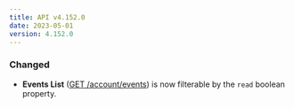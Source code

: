 ```yaml
---
title: API v4.152.0
date: 2023-05-01
version: 4.152.0
---
```


### Changed

- **Events List** ([GET /account/events](/docs/api/account/events-list/)) is now filterable by the `read` boolean property.
